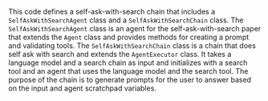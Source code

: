 This code defines a self-ask-with-search chain that includes a `SelfAskWithSearchAgent` class and a `SelfAskWithSearchChain` class. The `SelfAskWithSearchAgent` class is an agent for the self-ask-with-search paper that extends the `Agent` class and provides methods for creating a prompt and validating tools. The `SelfAskWithSearchChain` class is a chain that does self ask with search and extends the `AgentExecutor` class. It takes a language model and a search chain as input and initializes with a search tool and an agent that uses the language model and the search tool. The purpose of the chain is to generate prompts for the user to answer based on the input and agent scratchpad variables.

